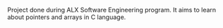 Project done during ALX Software Engineering program. It aims to learn about pointers and arrays in C language.
